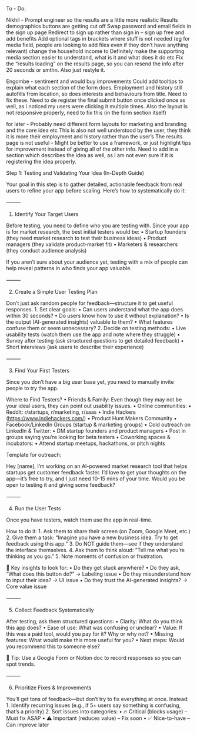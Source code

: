 To - Do:

Nikhil -
Prompt engineer so the results are a little more realistic
Results demographics buttons are getting cut off
Swap password and email fields in the sign up page
Redirect to sign up rather than sign in – sign up free and add benefits
Add optional tags in brackets where stuff is not needed (eg for media field, people are looking to add files even if they don’t have anything relevant)
change the household income to
Definitely make the supporting media section easier to understand, what is it and what does it do etc
Fix the “results loading” on the results page, so you can resend the info after 20 seconds or smthn. Also just restyle it.

Engombe -
sentiment and would buy improvements
Could add tooltips to explain what each section of the form does.
Employment and history still autofills from location, so does interests and behaviours from title. Need to fix these.
Need to de register the final submit button once clicked once as well, as i noticed my users were clicking it multiple times.
Also the layout is not responsive properly, need to fix this (in the form section itself)

for later -
Probably need different form layouts for marketing and branding and the core idea etc
This is also not well understood by the user, they think it is more their employment and history rather than the user’s
The results page is not useful - Might be better to use a framework, or just highlight tips for improvement instead of giving all of the other info. Need to add in a section which describes the idea as well, as I am not even sure if it is registering the idea properly.

Step 1: Testing and Validating Your Idea (In-Depth Guide)

Your goal in this step is to gather detailed, actionable feedback from real users to refine your app before scaling. Here’s how to systematically do it:

⸻

1. Identify Your Target Users

Before testing, you need to define who you are testing with. Since your app is for market research, the best initial testers would be:
• Startup founders (they need market research to test their business ideas)
• Product managers (they validate product-market fit)
• Marketers & researchers (they conduct audience analysis)

If you aren’t sure about your audience yet, testing with a mix of people can help reveal patterns in who finds your app valuable.

⸻

2. Create a Simple User Testing Plan

Don’t just ask random people for feedback—structure it to get useful responses. 1. Set clear goals:
• Can users understand what the app does within 30 seconds?
• Do users know how to use it without explanation?
• Is the output (AI-generated insights) valuable to them?
• What features confuse them or seem unnecessary? 2. Decide on testing methods:
• Live usability tests (watch them use the app and note where they struggle)
• Survey after testing (ask structured questions to get detailed feedback)
• Short interviews (ask users to describe their experience)

⸻

3. Find Your First Testers

Since you don’t have a big user base yet, you need to manually invite people to try the app.

Where to Find Testers?
• Friends & Family: Even though they may not be your ideal users, they can point out usability issues.
• Online communities:
• Reddit: r/startups, r/marketing, r/saas
• Indie Hackers (https://www.indiehackers.com/)
• Product Hunt Makers Community
• Facebook/LinkedIn Groups (startup & marketing groups)
• Cold outreach on LinkedIn & Twitter:
• DM startup founders and product managers
• Post in groups saying you’re looking for beta testers
• Coworking spaces & incubators:
• Attend startup meetups, hackathons, or pitch nights

Template for outreach:

Hey [name], I’m working on an AI-powered market research tool that helps startups get customer feedback faster. I’d love to get your thoughts on the app—it’s free to try, and I just need 10-15 mins of your time. Would you be open to testing it and giving some feedback?

⸻

4. Run the User Tests

Once you have testers, watch them use the app in real-time.

How to do it: 1. Ask them to share their screen (on Zoom, Google Meet, etc.) 2. Give them a task: “Imagine you have a new business idea. Try to get feedback using this app.” 3. Do NOT guide them—see if they understand the interface themselves. 4. Ask them to think aloud: “Tell me what you’re thinking as you go.” 5. Note moments of confusion or frustration.

🚨 Key insights to look for:
• Do they get stuck anywhere?
• Do they ask, “What does this button do?” → Labeling issue
• Do they misunderstand how to input their idea? → UI issue
• Do they trust the AI-generated insights? → Core value issue

⸻

5. Collect Feedback Systematically

After testing, ask them structured questions:
• Clarity: What do you think this app does?
• Ease of use: What was confusing or unclear?
• Value: If this was a paid tool, would you pay for it? Why or why not?
• Missing features: What would make this more useful for you?
• Next steps: Would you recommend this to someone else?

📌 Tip: Use a Google Form or Notion doc to record responses so you can spot trends.

⸻

6. Prioritize Fixes & Improvements

You’ll get tons of feedback—but don’t try to fix everything at once. Instead: 1. Identify recurring issues (e.g., if 5+ users say something is confusing, that’s a priority) 2. Sort issues into categories:
• 🔥 Critical (blocks usage) – Must fix ASAP
• ⚠️ Important (reduces value) – Fix soon
• ✅ Nice-to-have – Can improve later
